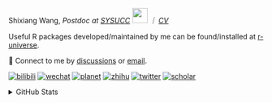 
<p>Shixiang Wang, <em>Postdoc at <a href="https://sysucc.org.cn/">SYSUCC</a> <img src="https://media.giphy.com/media/WUlplcMpOCEmTGBtBW/giphy.gif" width="30">  ｜ <a href="https://shixiangwang.github.io/cv-shixiang/">CV</a>
</em></p>

Useful R packages developed/maintained by me can be found/installed at [r-universe](https://shixiangwang.r-universe.dev/).

💬 Connect to me by
[discussions](https://github.com/ShixiangWang/self-study/discussions) or [email](mailto:shixiang1994wang@gmail.com). 

[![bilibili](https://img.shields.io/badge/王诗翔-B站-yellow)](https://space.bilibili.com/11553374) [![wechat](https://img.shields.io/badge/王诗翔-微信公众号-important)](https://shixiangwang.github.io/home/logo/qrcode.jpg) [![planet](https://img.shields.io/badge/王诗翔-知识星球-blueviolet)](https://t.zsxq.com/rBqbIei)  [![zhihu](https://img.shields.io/badge/王诗翔-知乎-blue)](https://www.zhihu.com/people/shixiangwang) [![twitter](https://img.shields.io/badge/WangShxiang-twitter-ff69b4)](https://twitter.com/WangShxiang) [![scholar](https://img.shields.io/badge/ShixiangWang-Scholar-00ffff)](https://scholar.google.com/citations?user=FvNp0NkAAAAJ) 

<details>
 
<summary>GitHub Stats</summary>


<!--START_SECTION:waka-->
**🐱 My GitHub Data** 

> 📦 4.5 MB Used in GitHub's Storage 
 > 
> 🏆 105 Contributions in the Year 2024
 > 
> 🚫 Not Opted to Hire
 > 
> 📜 90 Public Repositories 
 > 
> 🔑 28 Private Repositories 
 > 
**I'm an Early 🐤** 

```text
🌞 Morning                2362 commits        ████░░░░░░░░░░░░░░░░░░░░░   16.51 % 
🌆 Daytime                5702 commits        ██████████░░░░░░░░░░░░░░░   39.85 % 
🌃 Evening                5239 commits        █████████░░░░░░░░░░░░░░░░   36.61 % 
🌙 Night                  1007 commits        ██░░░░░░░░░░░░░░░░░░░░░░░   07.04 % 
```
📅 **I'm Most Productive on Wednesday** 

```text
Monday                   2176 commits        ████░░░░░░░░░░░░░░░░░░░░░   15.21 % 
Tuesday                  2428 commits        ████░░░░░░░░░░░░░░░░░░░░░   16.97 % 
Wednesday                2546 commits        ████░░░░░░░░░░░░░░░░░░░░░   17.79 % 
Thursday                 2221 commits        ████░░░░░░░░░░░░░░░░░░░░░   15.52 % 
Friday                   2338 commits        ████░░░░░░░░░░░░░░░░░░░░░   16.34 % 
Saturday                 1117 commits        ██░░░░░░░░░░░░░░░░░░░░░░░   07.81 % 
Sunday                   1484 commits        ███░░░░░░░░░░░░░░░░░░░░░░   10.37 % 
```


**I Mostly Code in R** 

```text
R                        82 repos            █████████████░░░░░░░░░░░░   52.56 % 
Shell                    11 repos            ██░░░░░░░░░░░░░░░░░░░░░░░   07.05 % 
JavaScript               7 repos             █░░░░░░░░░░░░░░░░░░░░░░░░   04.49 % 
Jupyter Notebook         5 repos             █░░░░░░░░░░░░░░░░░░░░░░░░   03.21 % 
Rust                     4 repos             █░░░░░░░░░░░░░░░░░░░░░░░░   02.56 % 
```




 Last Updated on 20/01/2024 18:47:22 UTC
<!--END_SECTION:waka-->

> These Readme stats are generated using github action [awesome-readme-stats](https://github.com/anmol098/waka-readme-stats)

-----

**NOTE: Top languages does not indicate my skill level or anything like that. It is just a metric of which languages have been hosted by me on GitHub based on the usage across repositories.**

</details>
